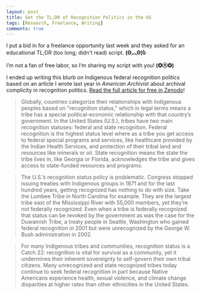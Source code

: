 ```yaml
---
layout: post
title: Get the TL;DR of Recognition Politics in the US
tags: [Research, Freelance, Writing]
comments: true
---
```

I put a bid in for a freelance opportunity last week and they asked for an educational TL;DR (too long; didn't read) script. **(Θ︹Θ)ს**

I’m not a fan of free labor, so I’m sharing my script with you! **(✪㉨✪)**

I ended up writing this blurb on Indigenous federal recognition politics based on an article I wrote last year in *American Archivist* about archival complicity in recognition politics. [Read the full article for free in Zenodo](https://zenodo.org/records/10493214)!

>Globally, countries categorize their relationships with Indigenous peoples based on "recognition status," which in legal terms means a tribe has a special political-economic relationship with that country’s government. In the United States (U.S.), tribes have two main recognition statuses: federal and state recognition. Federal recognition is the highest status level where as a tribe you get access to federal special programs and services, like healthcare provided by the Indian Health Services, and protection of their tribal land and resources like minerals or oil. State recognition means the state the tribe lives in, like Georgia or Florida, acknowledges the tribe and gives access to state-funded resources and programs. 

>The U.S.’s recognition status policy is problematic. Congress stopped issuing treaties with Indigenous groups in 1871 and for the last hundred years, getting recognized has nothing to do with size. Take the Lumbee Tribe in North Carolina for example. They are the largest tribe east of the Mississippi River with 55,000 members, yet they’re not federally recognized. Even when a tribe is federally recognized that status can be revoked by the government as was the case for the Duwamish Tribe, a treaty people in Seattle, Washington who gained federal recognition in 2001 but were unrecognized by the George W. Bush administration in 2002. 

>For many Indigenous tribes and communities, recognition status is a Catch 22: recognition is vital for survival as a community, yet it undermines their inherent sovereignty to self-govern their own tribal citizens. Many unrecognized and state recognized tribes today continue to seek federal recognition in part because Native Americans experience health, sexual violence, and climate change disparities at higher rates than other ethnicities in the United States. 
>




